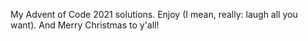 My Advent of Code 2021 solutions. Enjoy (I mean, really: laugh all you want). And Merry Christmas to y'all!
